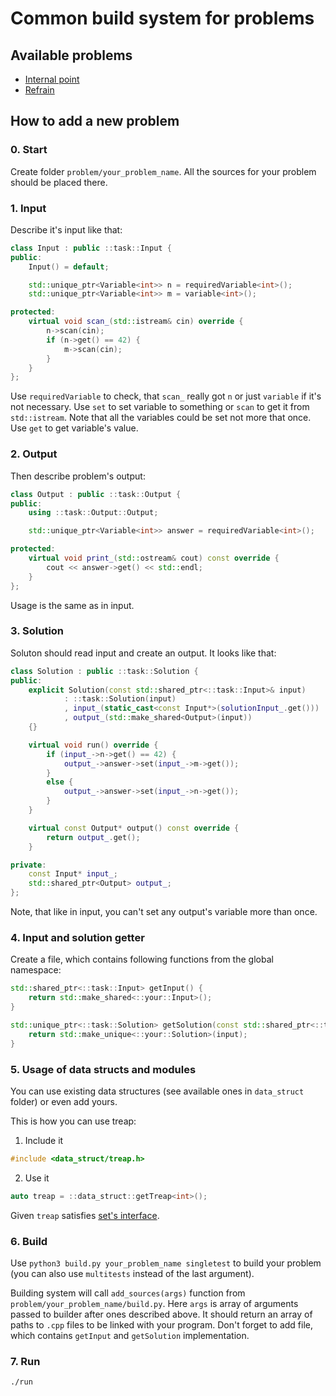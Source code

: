 # Common build system for problems

## Available problems

- [Internal point](problem/internal_point)
- [Refrain](problem/refrain)

## How to add a new problem

### 0. Start

Create folder `problem/your_problem_name`. All the sources for your problem should be placed there.

### 1. Input

Describe it's input like that:

```c++
class Input : public ::task::Input {
public:
    Input() = default;

    std::unique_ptr<Variable<int>> n = requiredVariable<int>();
    std::unique_ptr<Variable<int>> m = variable<int>();

protected:
    virtual void scan_(std::istream& cin) override {
        n->scan(cin);
        if (n->get() == 42) {
            m->scan(cin);
        }
    }
};
```

Use `requiredVariable` to check, that `scan_` really got `n` or just `variable` if it's not necessary.
Use `set` to set variable to something or `scan` to get it from `std::istream`.
Note that all the variables could be set not more that once.
Use `get` to get variable's value.

### 2. Output

Then describe problem's output:

```c++
class Output : public ::task::Output {
public:
    using ::task::Output::Output;

    std::unique_ptr<Variable<int>> answer = requiredVariable<int>();

protected:
    virtual void print_(std::ostream& cout) const override {
        cout << answer->get() << std::endl;
    }
};
```

Usage is the same as in input.

### 3. Solution

Soluton should read input and create an output. It looks like that: 

```c++
class Solution : public ::task::Solution {
public:
    explicit Solution(const std::shared_ptr<::task::Input>& input)
            : ::task::Solution(input)
            , input_(static_cast<const Input*>(solutionInput_.get()))
            , output_(std::make_shared<Output>(input))
    {}

    virtual void run() override {
        if (input_->n->get() == 42) {
            output_->answer->set(input_->m->get());
        }
        else {
            output_->answer->set(input_->n->get());
        }
    }

    virtual const Output* output() const override {
        return output_.get();
    }

private:
    const Input* input_;
    std::shared_ptr<Output> output_;
};
```

Note, that like in input, you can't set any output's variable more than once.

### 4. Input and solution getter

Create a file, which contains following functions from the global namespace:

```c++
std::shared_ptr<::task::Input> getInput() {
    return std::make_shared<::your::Input>();
}

std::unique_ptr<::task::Solution> getSolution(const std::shared_ptr<::task::Input>& input) {
    return std::make_unique<::your::Solution>(input);
}
```

### 5. Usage of data structs and modules

You can use existing data structures (see available ones in `data_struct` folder) or even add yours.

This is how you can use treap:

1. Include it

```c++
#include <data_struct/treap.h>
```

2. Use it
```c++
auto treap = ::data_struct::getTreap<int>();
```

Given `treap` satisfies [set's interface](data_struct/include/data_struct/set.h).

### 6. Build

Use `python3 build.py your_problem_name singletest` to build your problem
(you can also use `multitests` instead of the last argument). 

Building system will call `add_sources(args)` function from `problem/your_problem_name/build.py`.
Here `args` is array of arguments passed to builder after ones described above.
It should return an array of paths to `.cpp` files to be linked with your program.
Don't forget to add file, which contains `getInput` and `getSolution` implementation.

### 7. Run

`./run`
